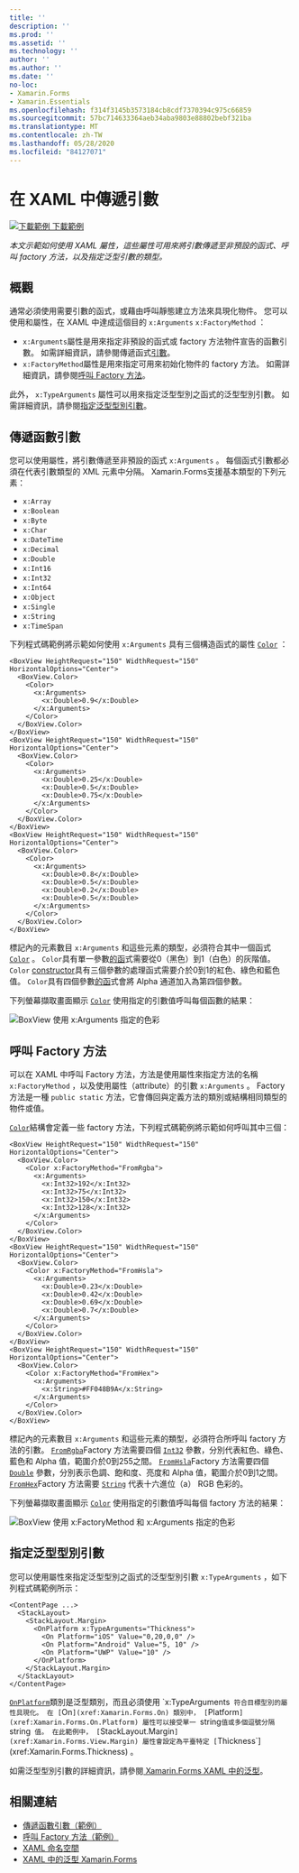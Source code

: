 ```yaml
---
title: ''
description: ''
ms.prod: ''
ms.assetid: ''
ms.technology: ''
author: ''
ms.author: ''
ms.date: ''
no-loc:
- Xamarin.Forms
- Xamarin.Essentials
ms.openlocfilehash: f314f3145b3573184cb8cdf7370394c975c66859
ms.sourcegitcommit: 57bc714633364aeb34aba9803e88802bebf321ba
ms.translationtype: MT
ms.contentlocale: zh-TW
ms.lasthandoff: 05/28/2020
ms.locfileid: "84127071"
---
```

# <a name="passing-arguments-in-xaml"></a>在 XAML 中傳遞引數

[![下載範例 ](~/media/shared/download.png) 下載範例](https://docs.microsoft.com/samples/xamarin/xamarin-forms-samples/xaml-passingconstructorarguments)

_本文示範如何使用 XAML 屬性，這些屬性可用來將引數傳遞至非預設的函式、呼叫 factory 方法，以及指定泛型引數的類型。_

## <a name="overview"></a>概觀

通常必須使用需要引數的函式，或藉由呼叫靜態建立方法來具現化物件。 您可以使用和屬性，在 XAML 中達成這個目的 `x:Arguments` `x:FactoryMethod` ：

- `x:Arguments`屬性是用來指定非預設的函式或 factory 方法物件宣告的函數引數。 如需詳細資訊，請參閱傳遞函式[引數](#constructor_arguments)。
- `x:FactoryMethod`屬性是用來指定可用來初始化物件的 factory 方法。 如需詳細資訊，請參閱[呼叫 Factory 方法](#factory_methods)。

此外， `x:TypeArguments` 屬性可以用來指定泛型型別之函式的泛型型別引數。 如需詳細資訊，請參閱[指定泛型型別引數](#generic_type_arguments)。

<a name="constructor_arguments" />

## <a name="passing-constructor-arguments"></a>傳遞函數引數

您可以使用屬性，將引數傳遞至非預設的函式 `x:Arguments` 。 每個函式引數都必須在代表引數類型的 XML 元素中分隔。 Xamarin.Forms支援基本類型的下列元素：

- `x:Array`
- `x:Boolean`
- `x:Byte`
- `x:Char`
- `x:DateTime`
- `x:Decimal`
- `x:Double`
- `x:Int16`
- `x:Int32`
- `x:Int64`
- `x:Object`
- `x:Single`
- `x:String`
- `x:TimeSpan`

下列程式碼範例將示範如何使用 `x:Arguments` 具有三個構造函式的屬性 [`Color`](xref:Xamarin.Forms.Color) ：

```xaml
<BoxView HeightRequest="150" WidthRequest="150" HorizontalOptions="Center">
  <BoxView.Color>
    <Color>
      <x:Arguments>
        <x:Double>0.9</x:Double>
      </x:Arguments>
    </Color>
  </BoxView.Color>
</BoxView>
<BoxView HeightRequest="150" WidthRequest="150" HorizontalOptions="Center">
  <BoxView.Color>
    <Color>
      <x:Arguments>
        <x:Double>0.25</x:Double>
        <x:Double>0.5</x:Double>
        <x:Double>0.75</x:Double>
      </x:Arguments>
    </Color>
  </BoxView.Color>
</BoxView>
<BoxView HeightRequest="150" WidthRequest="150" HorizontalOptions="Center">
  <BoxView.Color>
    <Color>
      <x:Arguments>
        <x:Double>0.8</x:Double>
        <x:Double>0.5</x:Double>
        <x:Double>0.2</x:Double>
        <x:Double>0.5</x:Double>
      </x:Arguments>
    </Color>
  </BoxView.Color>
</BoxView>
```

標記內的元素數目 `x:Arguments` 和這些元素的類型，必須符合其中一個函式 [`Color`](xref:Xamarin.Forms.Color) 。 `Color`具有單一參數[的函](xref:Xamarin.Forms.Color.%23ctor(System.Double))式需要從0（黑色）到1（白色）的灰階值。 `Color` [constructor](xref:Xamarin.Forms.Color.%23ctor(System.Double,System.Double,System.Double))具有三個參數的處理函式需要介於0到1的紅色、綠色和藍色值。 `Color`具有四個參數[的函](xref:Xamarin.Forms.Color.%23ctor(System.Double,System.Double,System.Double,System.Double))式會將 Alpha 通道加入為第四個參數。

下列螢幕擷取畫面顯示 [`Color`](xref:Xamarin.Forms.Color) 使用指定的引數值呼叫每個函數的結果：

![BoxView 使用 x:Arguments 指定的色彩](passing-arguments-images/passing-arguments.png)

<a name="factory_methods" />

## <a name="calling-factory-methods"></a>呼叫 Factory 方法

可以在 XAML 中呼叫 Factory 方法，方法是使用屬性來指定方法的名稱 `x:FactoryMethod` ，以及使用屬性（attribute）的引數 `x:Arguments` 。 Factory 方法是一種 `public static` 方法，它會傳回與定義方法的類別或結構相同類型的物件或值。

[`Color`](xref:Xamarin.Forms.Color)結構會定義一些 factory 方法，下列程式碼範例將示範如何呼叫其中三個：

```xaml
<BoxView HeightRequest="150" WidthRequest="150" HorizontalOptions="Center">
  <BoxView.Color>
    <Color x:FactoryMethod="FromRgba">
      <x:Arguments>
        <x:Int32>192</x:Int32>
        <x:Int32>75</x:Int32>
        <x:Int32>150</x:Int32>                        
        <x:Int32>128</x:Int32>
      </x:Arguments>
    </Color>
  </BoxView.Color>
</BoxView>
<BoxView HeightRequest="150" WidthRequest="150" HorizontalOptions="Center">
  <BoxView.Color>
    <Color x:FactoryMethod="FromHsla">
      <x:Arguments>
        <x:Double>0.23</x:Double>
        <x:Double>0.42</x:Double>
        <x:Double>0.69</x:Double>
        <x:Double>0.7</x:Double>
      </x:Arguments>
    </Color>
  </BoxView.Color>
</BoxView>
<BoxView HeightRequest="150" WidthRequest="150" HorizontalOptions="Center">
  <BoxView.Color>
    <Color x:FactoryMethod="FromHex">
      <x:Arguments>
        <x:String>#FF048B9A</x:String>
      </x:Arguments>
    </Color>
  </BoxView.Color>
</BoxView>
```

標記內的元素數目 `x:Arguments` 和這些元素的類型，必須符合所呼叫 factory 方法的引數。 [`FromRgba`](xref:Xamarin.Forms.Color.FromRgba(System.Int32,System.Int32,System.Int32,System.Int32))Factory 方法需要四個 [`Int32`](https://docs.microsoft.com/dotnet/api/system.int32) 參數，分別代表紅色、綠色、藍色和 Alpha 值，範圍介於0到255之間。 [`FromHsla`](xref:Xamarin.Forms.Color.FromHsla(System.Double,System.Double,System.Double,System.Double))Factory 方法需要四個 [`Double`](https://docs.microsoft.com/dotnet/api/system.double) 參數，分別表示色調、飽和度、亮度和 Alpha 值，範圍介於0到1之間。 [`FromHex`](xref:Xamarin.Forms.Color.FromHex(System.String))Factory 方法需要 [`String`](https://docs.microsoft.com/dotnet/api/system.string) 代表十六進位（a） RGB 色彩的。

下列螢幕擷取畫面顯示 [`Color`](xref:Xamarin.Forms.Color) 使用指定的引數值呼叫每個 factory 方法的結果：

![BoxView 使用 x:FactoryMethod 和 x:Arguments 指定的色彩](passing-arguments-images/factory-methods.png)

<a name="generic_type_arguments" />

## <a name="specifying-a-generic-type-argument"></a>指定泛型型別引數

您可以使用屬性來指定泛型型別之函式的泛型型別引數 `x:TypeArguments` ，如下列程式碼範例所示：

```xaml
<ContentPage ...>
  <StackLayout>
    <StackLayout.Margin>
      <OnPlatform x:TypeArguments="Thickness">
        <On Platform="iOS" Value="0,20,0,0" />
        <On Platform="Android" Value="5, 10" />
        <On Platform="UWP" Value="10" />
      </OnPlatform>
    </StackLayout.Margin>
  </StackLayout>
</ContentPage>
```

[`OnPlatform`](xref:Xamarin.Forms.OnPlatform`1)類別是泛型類別，而且必須使用 `x:TypeArguments` 符合目標型別的屬性具現化。 在 [`On`](xref:Xamarin.Forms.On) 類別中， [`Platform`](xref:Xamarin.Forms.On.Platform) 屬性可以接受單一 `string` 值或多個逗號分隔 `string` 值。 在此範例中， [`StackLayout.Margin`](xref:Xamarin.Forms.View.Margin) 屬性會設定為平臺特定 [`Thickness`](xref:Xamarin.Forms.Thickness) 。

如需泛型型別引數的詳細資訊，請參閱[ Xamarin.Forms XAML 中的泛型](generics.md)。

## <a name="related-links"></a>相關連結

- [傳遞函數引數（範例）](https://docs.microsoft.com/samples/xamarin/xamarin-forms-samples/xaml-passingconstructorarguments)
- [呼叫 Factory 方法（範例）](https://docs.microsoft.com/samples/xamarin/xamarin-forms-samples/xaml-callingfactorymethods)
- [XAML 命名空間](~/xamarin-forms/xaml/namespaces.md)
- [XAML 中的泛型 Xamarin.Forms](generics.md)
